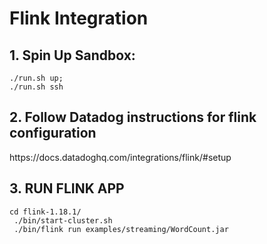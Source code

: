 # Flink Integration

## 1. Spin Up Sandbox:
```
./run.sh up;
./run.sh ssh
```

## 2. Follow Datadog instructions for flink configuration

<link>https://docs.datadoghq.com/integrations/flink/#setup</link>

## 3. RUN FLINK APP
``` 
cd flink-1.18.1/
 ./bin/start-cluster.sh
 ./bin/flink run examples/streaming/WordCount.jar
```
